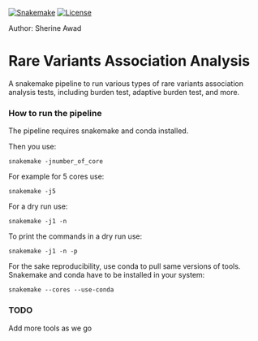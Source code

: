 [![Snakemake](https://img.shields.io/badge/snakemake-≥6.0.2-brightgreen.svg)](https://snakemake.github.io)
[![License](https://img.shields.io/badge/License-BSD_3--Clause-blue.svg)](https://opensource.org/licenses/BSD-3-Clause)

Author: Sherine Awad 

Rare Variants Association Analysis  
=======================================================================================

A snakemake pipeline to run various types of rare variants association analysis tests, including burden test, adaptive burden test, and more. 


### How to run the pipeline 
The pipeline requires snakemake and conda installed. 

Then you use: 

    snakemake -jnumber_of_core

For example for 5 cores use:

    snakemake -j5 

For a dry run use: 

    snakemake -j1 -n 


To print the commands in a dry run use:

    snakemake -j1 -n -p 

For the sake reproducibility, use conda to pull same versions of tools. Snakemake and conda have to be installed in your system:

    snakemake --cores --use-conda

### TODO 

Add more tools as we go 


